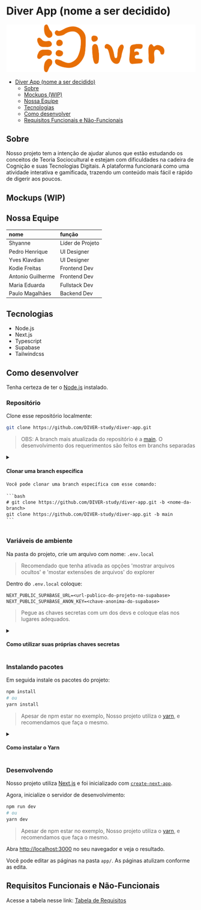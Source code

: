 # Diver App (nome a ser decidido)

![logo](/public/Logo.png)

<!--toc:start-->
- [Diver App (nome a ser decidido)](#diver-app-nome-a-ser-decidido)
  - [Sobre](#sobre)
  - [Mockups (WIP)](#mockups-wip)
  - [Nossa Equipe](#nossa-equipe)
  - [Tecnologias](#tecnologias)
  - [Como desenvolver](#como-desenvolver)
  - [Requisitos Funcionais e Não-Funcionais](#requisitos-funcionais-e-não-funcionais)
  <!--toc:end-->

## Sobre

Nosso projeto tem a intenção de ajudar alunos que estão estudando os conceitos de
Teoria Sociocultural e estejam com dificuldades na cadeira de Cognição e suas
Tecnologias Digitais. A plataforma funcionará como uma atividade interativa e
gamificada, trazendo um conteúdo mais fácil e rápido de digerir aos poucos.

## Mockups (WIP)

## Nossa Equipe

| nome              | função           |
| :---------------- | :--------------- |
| Shyanne           | Líder de Projeto |
| Pedro Henrique    | UI Designer      |
| Yves Klavdian     | UI Designer      |
| Kodie Freitas     | Frontend Dev     |
| Antonio Guilherme | Frontend Dev     |
| Maria Eduarda     | Fullstack Dev    |
| Paulo Magalhães   | Backend Dev      |

## Tecnologias

- Node.js
- Next.js
- Typescript
- Supabase
- Tailwindcss

## Como desenvolver

Tenha certeza de ter o [Node.js](https://nodejs.org/en/download) instalado.

### Repositório

Clone esse repositório localmente:

```bash
git clone https://github.com/DIVER-study/diver-app.git
```

> OBS: A branch mais atualizada do repositório é a [main](https://github.com/DIVER-study/diver-app/tree/main).
> O desenvolvimento dos requerimentos são feitos em branchs separadas

<details>
    <summary><h4>Clonar uma branch específica</h4><summary>

    Você pode clonar uma branch específica com esse comando:

    ```bash
    # git clone https://github.com/DIVER-study/diver-app.git -b <nome-da-branch>
    git clone https://github.com/DIVER-study/diver-app.git -b main
    ```
</details>

### Variáveis de ambiente

Na pasta do projeto, crie um arquivo com nome: `.env.local`

> Recomendado que tenha ativada as opções 'mostrar arquivos ocultos' e
> 'mostar extensões de arquivos' do explorer

Dentro do `.env.local` coloque:

```dotenv
NEXT_PUBLIC_SUPABASE_URL=<url-publico-do-projeto-no-supabase>
NEXT_PUBLIC_SUPABASE_ANON_KEY=<chave-anonima-do-supabase>
```

> Pegue as chaves secretas com um dos devs e coloque elas nos lugares adequados.

<details>
    <summary><h4>Como utilizar suas próprias chaves secretas</h4></summary>

    Como o projeto ainda está em inicio de desenvolvimento ainda
    é possível utilizar um projeto qualquer do Supabase

    No site do [Supabase](https://supabase.com), faça ou entre em uma conta e crie um novo projeto.
    Preencha todos os detalhes que o supabase pedir.

    Com um novo projeto criado, na barra de naavegação clique em connect:
    ![barra de navegação do supabase com o nome de um projeto e um botão destacado nomeado 'connect'](/.github/assets/supanav.png)

    Um novo popup aparecerar com novas opções.
    Procure por App Frameworks, selecione as opções de NextJS e SupabaseJS
    e suas chaves secretas estrão disponíveis.
    ![janela do supabase mostrando as chaves secretas de um projeto borradas](/.github/assets/supapopup.png)

</details>

### Instalando pacotes

Em seguida instale os pacotes do projeto:

```bash
npm install
# ou
yarn install
```

> Apesar de npm estar no exemplo,
> Nosso projeto utiliza o [yarn](https://yarnpkg.com/getting-started/install),
> e recomendamos que faça o mesmo.

<details>
  <summary><h4>Como instalar o Yarn</h4></summary>

  Instale o yarn com o npm ou com sua distribuição linux
  ```bash
  npm i -g yarn
  ```
  Ative o corepack como admin

  ```bash
  sudo corepack enable
  # no windows, abra o prompt de comando como admin
  # corepack enable
  ```

  E dentro da pasta de projeto atualize o yarn
  e instale os pacotes
  ```bash
  yarn set version berry
  yarn install
  ```

</details>

### Desenvolvendo

Nosso projeto utiliza [Next.js](https://nextjs.org) e foi inicializado com [`create-next-app`](https://nextjs.org/docs/app/api-reference/cli/create-next-app).

Agora, inicialize o servidor de desenvolvimento:

```bash
npm run dev
# ou
yarn dev
```

> Apesar de npm estar no exemplo,
> Nosso projeto utiliza o [yarn](https://yarnpkg.com/getting-started/install),
> e recomendamos que faça o mesmo.

Abra [http://localhost:3000](http://localhost:3000) no seu navegador e veja o resultado.

Você pode editar as páginas na pasta `app/`. As páginas atulizam conforme as edita.

## Requisitos Funcionais e Não-Funcionais

Acesse a tabela nesse link: [Tabela de Requisitos](https://royal-deal-c64.notion.site/Tabela-de-requisitos-151da11da8b18085b76bcd3c85f80c29)
